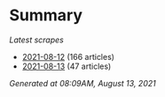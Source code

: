 # Summary
*Latest scrapes*
* [2021-08-12](https://github.com/nuuuwan/news_lk/blob/data/news_lk.2021-08-12.json) (166 articles)
* [2021-08-13](https://github.com/nuuuwan/news_lk/blob/data/news_lk.2021-08-13.json) (47 articles)

*Generated at 08:09AM, August 13, 2021*